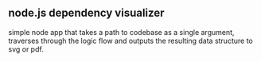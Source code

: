 ## node.js dependency visualizer

simple node app that takes a path to codebase as a single argument, 
traverses through the logic flow and outputs the resulting data structure to svg or pdf.
